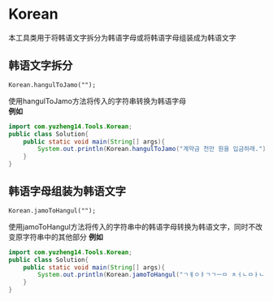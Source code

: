 # Korean
本工具类用于将韩语文字拆分为韩语字母或将韩语字母组装成为韩语文字
## 韩语文字拆分
    Korean.hangulToJamo("");
使用hangulToJamo方法将传入的字符串转换为韩语字母  
**例如**
```java
import com.yuzheng14.Tools.Korean;
public class Solution{
    public static void main(String[] args){
        System.out.println(Korean.hangulToJamo("계약금 천만 원을 입금하래."));
    }
}
```
## 韩语字母组装为韩语文字
    Korean.jamoToHangul("");
使用jamoToHangul方法将传入的字符串中的韩语字母转换为韩语文字，同时不改变原字符串中的其他部分
**例如**
```java
import com.yuzheng14.Tools.Korean;
public class Solution{
    public static void main(String[] args){
        System.out.println(Korean.jamoToHangul("ㄱㅖㅇㅑㄱㄱㅡㅁ ㅊㅓㄴㅁㅏㄴ ㅇㅝㄴㅇㅡㄹ ㅇㅣㅂㄱㅡㅁㅎㅏㄹㅐ."));  
    }
}
```